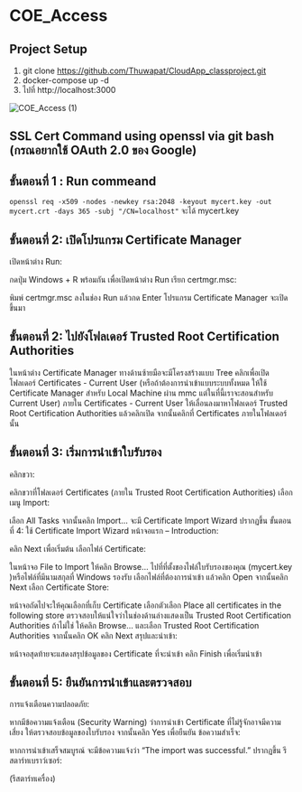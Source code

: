 # COE_Access
## Project Setup
1. git clone https://github.com/Thuwapat/CloudApp_classproject.git
2. docker-compose up -d
3. ไปที่ http://localhost:3000

![COE_Access (1)](https://github.com/user-attachments/assets/64ddcddf-cc3e-4ee8-a12f-e9b664e8c904)

## SSL Cert Command using openssl via git bash (กรณอยากใช้ OAuth 2.0 ของ Google)
## ขั้นตอนที่ 1 : Run commeand 
`openssl req -x509 -nodes -newkey rsa:2048 -keyout mycert.key -out mycert.crt -days 365 -subj "/CN=localhost"` 
จะได้  mycert.key 


## ขั้นตอนที่ 2: เปิดโปรแกรม Certificate Manager
เปิดหน้าต่าง Run:

กดปุ่ม Windows + R พร้อมกัน เพื่อเปิดหน้าต่าง Run
เรียก certmgr.msc:

พิมพ์ certmgr.msc ลงในช่อง Run แล้วกด Enter
โปรแกรม Certificate Manager จะเปิดขึ้นมา
## ขั้นตอนที่ 2: ไปยังโฟลเดอร์ Trusted Root Certification Authorities
ในหน้าต่าง Certificate Manager ทางด้านซ้ายมือจะมีโครงสร้างแบบ Tree
คลิกเพื่อเปิดโฟลเดอร์ Certificates - Current User (หรือถ้าต้องการนำเข้าแบบระบบทั้งหมด ให้ใช้ Certificate Manager สำหรับ Local Machine ผ่าน mmc แต่ในที่นี้เราจะสอนสำหรับ Current User)
ภายใน Certificates - Current User ให้เลื่อนลงมาหาโฟลเดอร์ Trusted Root Certification Authorities แล้วคลิกเปิด จากนั้นคลิกที่ Certificates ภายในโฟลเดอร์นั้น
 ## ขั้นตอนที่ 3: เริ่มการนำเข้าใบรับรอง
คลิกขวา:

คลิกขวาที่โฟลเดอร์ Certificates (ภายใน Trusted Root Certification Authorities)
เลือกเมนู Import:

เลือก All Tasks จากนั้นคลิก Import...
จะมี Certificate Import Wizard ปรากฏขึ้น
ขั้นตอนที่ 4: ใช้ Certificate Import Wizard
หน้าจอแรก – Introduction:

คลิก Next เพื่อเริ่มต้น
เลือกไฟล์ Certificate:

ในหน้าจอ File to Import ให้คลิก Browse…
ไปที่ที่ตั้งของไฟล์ใบรับรองของคุณ (mycert.key )หรือไฟล์ที่มีนามสกุลที่ Windows รองรับ
เลือกไฟล์ที่ต้องการนำเข้า แล้วคลิก Open
จากนั้นคลิก Next
เลือก Certificate Store:

หน้าจอถัดไปจะให้คุณเลือกที่เก็บ Certificate
เลือกตัวเลือก Place all certificates in the following store
ตรวจสอบให้แน่ใจว่าในช่องด้านล่างแสดงเป็น Trusted Root Certification Authorities
ถ้าไม่ใช่ ให้คลิก Browse… และเลือก Trusted Root Certification Authorities จากนั้นคลิก OK
คลิก Next
สรุปและนำเข้า:

หน้าจอสุดท้ายจะแสดงสรุปข้อมูลของ Certificate ที่จะนำเข้า
คลิก Finish เพื่อเริ่มนำเข้า
## ขั้นตอนที่ 5: ยืนยันการนำเข้าและตรวจสอบ
การแจ้งเตือนความปลอดภัย:

หากมีข้อความแจ้งเตือน (Security Warning) ว่าการนำเข้า Certificate ที่ไม่รู้จักอาจมีความเสี่ยง ให้ตรวจสอบข้อมูลของใบรับรอง จากนั้นคลิก Yes เพื่อยืนยัน
ข้อความสำเร็จ:

หากการนำเข้าเสร็จสมบูรณ์ จะมีข้อความแจ้งว่า “The import was successful.” ปรากฏขึ้น
รีสตาร์ทเบราว์เซอร์:

(รีสตาร์ทเครื่อง) 
